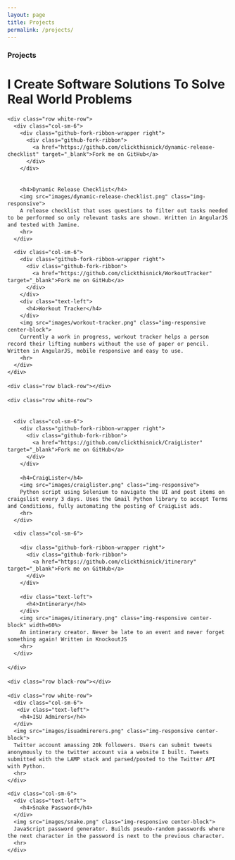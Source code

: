 ```yaml
---
layout: page
title: Projects
permalink: /projects/
---
```


<link rel="stylesheet" type="text/css" href="lib/css/bootswatch.css">
<link rel="stylesheet" type="text/css" href="lib/css/clickthisnick.css">
<link rel="stylesheet" type="text/css" href="lib/css/font-awesome.min.css">
<link rel="stylesheet" type="text/css" href="lib/css/github-ribbon.css">
<link href='https://fonts.googleapis.com/css?family=Arvo' rel='stylesheet' type='text/css'>

### Projects

<html>
<body>
  <div id="myTabContent" class="tab-content home-gradient">

  <!-- Projects -->
  <div class="tab-pane" id="projects">
    <div class="row">
      <div class="col-lg-12">
        <h1 class="text-center title">I Create Software Solutions To Solve Real World Problems</h1>
      </div>
    </div>

    <div class="row white-row">
      <div class="col-sm-6">
        <div class="github-fork-ribbon-wrapper right">
          <div class="github-fork-ribbon">
            <a href="https://github.com/clickthisnick/dynamic-release-checklist" target="_blank">Fork me on GitHub</a>
          </div>
        </div>


        <h4>Dynamic Release Checklist</h4>
        <img src="images/dynamic-release-checklist.png" class="img-responsive">
        A release checklist that uses questions to filter out tasks needed to be performed so only relevant tasks are shown. Written in AngularJS and tested with Jamine.
        <hr>
      </div>

  <div class="col-xs-12 row black-row visible-xs-block"></div>

      <div class="col-sm-6">
        <div class="github-fork-ribbon-wrapper right">
          <div class="github-fork-ribbon">
            <a href="https://github.com/clickthisnick/WorkoutTracker" target="_blank">Fork me on GitHub</a>
          </div>
        </div>
        <div class="text-left">
          <h4>Workout Tracker</h4>
        </div>
        <img src="images/workout-tracker.png" class="img-responsive center-block">
        Currently a work in progress, workout tracker helps a person record their lifting numbers without the use of paper or pencil. Written in AngularJS, mobile responsive and easy to use.
        <hr>
      </div>
    </div>

    <div class="row black-row"></div>

    <div class="row white-row">


      <div class="col-sm-6">
        <div class="github-fork-ribbon-wrapper right">
          <div class="github-fork-ribbon">
            <a href="https://github.com/clickthisnick/CraigLister" target="_blank">Fork me on GitHub</a>
          </div>
        </div>

        <h4>CraigLister</h4>
        <img src="images/craiglister.png" class="img-responsive">
        Python script using Selenium to navigate the UI and post items on craigslist every 3 days. Uses the Gmail Python library to accept Terms and Conditions, fully automating the posting of CraigList ads.
        <hr>
      </div>

  <div class="col-xs-12 row black-row visible-xs-block"></div>

      <div class="col-sm-6">

        <div class="github-fork-ribbon-wrapper right">
          <div class="github-fork-ribbon">
            <a href="https://github.com/clickthisnick/itinerary" target="_blank">Fork me on GitHub</a>
          </div>
        </div>

        <div class="text-left">
          <h4>Intinerary</h4>
        </div>
        <img src="images/itinerary.png" class="img-responsive center-block" width=60%>
        An intinerary creator. Never be late to an event and never forget something again! Written in KnockoutJS
        <hr>
      </div>

    </div>

    <div class="row black-row"></div>

    <div class="row white-row">
      <div class="col-sm-6">
       <div class="text-left">
        <h4>ISU Admirers</h4>
      </div>
      <img src="images/isuadmirerers.png" class="img-responsive center-block">
      Twitter account amassing 20k followers. Users can submit tweets anonymously to the twitter account via a website I built. Tweets submitted with the LAMP stack and parsed/posted to the Twitter API with Python.
      <hr>
    </div>

  <div class="col-xs-12 row black-row visible-xs-block"></div>

    <div class="col-sm-6">
      <div class="text-left">
        <h4>Snake Password</h4>
      </div>
      <img src="images/snake.png" class="img-responsive center-block">
      JavaScript password generator. Builds pseudo-random passwords where the next character in the password is next to the previous character.
      <hr>
    </div>

  </div>
</div>
</div>
</body>
</html>

<!-- Projects -->

<script src="lib/js/jquery.js"></script>
<script src="lib/js/bootstrap.min.js"></script>
<script src="lib/js/jquery.matchheight.js" type="text/javascript"></script>
